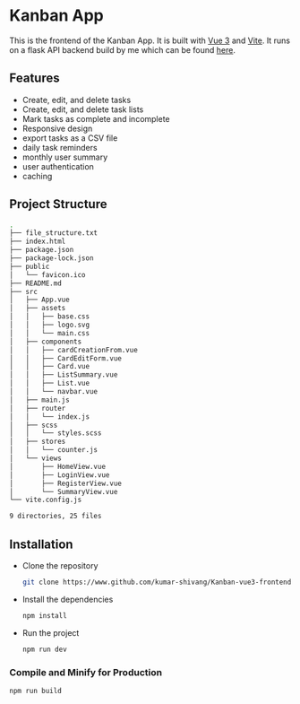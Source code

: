 # Kanban App

This is the frontend of the Kanban App. It is built with [Vue 3](https://v3.vuejs.org/) and [Vite](https://vitejs.dev/). It runs on a flask API backend build by me which can be found [here](https://www.github.com/kumar-shivang/Kanban-API-backend).

## Features

* Create, edit, and delete tasks
* Create, edit, and delete task lists
* Mark tasks as complete and incomplete
* Responsive design
* export tasks as a CSV file
* daily task reminders
* monthly user summary
* user authentication
* caching

## Project Structure

```sh
.
├── file_structure.txt
├── index.html
├── package.json
├── package-lock.json
├── public
│   └── favicon.ico
├── README.md
├── src
│   ├── App.vue
│   ├── assets
│   │   ├── base.css
│   │   ├── logo.svg
│   │   └── main.css
│   ├── components
│   │   ├── cardCreationFrom.vue
│   │   ├── CardEditForm.vue
│   │   ├── Card.vue
│   │   ├── ListSummary.vue
│   │   ├── List.vue
│   │   └── navbar.vue
│   ├── main.js
│   ├── router
│   │   └── index.js
│   ├── scss
│   │   └── styles.scss
│   ├── stores
│   │   └── counter.js
│   └── views
│       ├── HomeView.vue
│       ├── LoginView.vue
│       ├── RegisterView.vue
│       └── SummaryView.vue
└── vite.config.js

9 directories, 25 files
```

## Installation

* Clone the repository

    ```sh
    git clone https://www.github.com/kumar-shivang/Kanban-vue3-frontend
    ```

* Install the dependencies

    ```sh
    npm install
    ```

* Run the project

    ```sh
    npm run dev
    ```

### Compile and Minify for Production

```sh
npm run build
```
